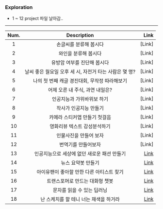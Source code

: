 


### Exploration
* 1 ~ 12 project 파일 날아감..
-----

| Num. | Description                                      | Link        |
| :---------:  |:-------------------:                         |  -------------------: |
| 1            |  손글씨를 분류해 봅시다 |  [Link]
| 2            | 와인을 분류해 봅시다 |   [Link]
| 3               | 유방암 여부를 진단해 봅시다  |  [Link]
| 4               | 날씨 좋은 월요일 오후 세 시, 자전거 타는 사람은 몇 명?  | [Link]
| 5               |  나의 첫 번째 캐글 경진대회, 무작정 따라해보기  | [Link]
| 6               | 어제 오른 내 주식, 과연 내일은?  | [Link]
| 7               |  인공지능과 가위바위보 하기  | [Link] 
| 8               | 작사가 인공지능 만들기  | [Link] 
| 9               | 카메라 스티커앱 만들기 첫걸음  |  [Link] 
| 10              |  영화리뷰 텍스트 감성분석하기  | [Link]
| 11              |인물사진을 만들어 보자  |[Link]
| 12              |번역기를 만들어보자  |[Link]
| 13              | 인공지능으로 세상에 없던 새로운 패션 만들기 |[Link](https://github.com/SSEONAH/Aiffel-Project/blob/96d5ce54f80ff80d10f617225990480ac5476c63/EX_11_.ipynb)       |
| 14              | 뉴스 요약봇 만들기 |[Link](https://github.com/SSEONAH/Aiffel-Project/blob/96d5ce54f80ff80d10f617225990480ac5476c63/EX_12_.ipynb)       |
| 15              |  아이유팬이 좋아할 만한 다른 아티스트 찾기|[Link](https://github.com/SSEONAH/Aiffel-Project/blob/96d5ce54f80ff80d10f617225990480ac5476c63/EX_13_.ipynb)       |
|16               | 트랜스포머로 만드는 대화형 챗봇 |[Link](https://github.com/SSEONAH/Aiffel-Project/blob/96d5ce54f80ff80d10f617225990480ac5476c63/EX_14_.ipynb)       |
|17               | 문자를 읽을 수 있는 딥러닝 |[Link](https://github.com/SSEONAH/Aiffel-Project/blob/96d5ce54f80ff80d10f617225990480ac5476c63/EX_15_.ipynb)       |
|18               | 난 스케치를 할 테니 너는 채색을 하거라|[Link](https://github.com/SSEONAH/Aiffel-Project/blob/96d5ce54f80ff80d10f617225990480ac5476c63/EX_16%20(1).ipynb)       |
